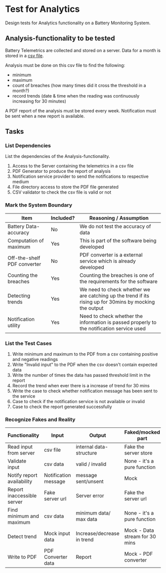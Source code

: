 # Test for Analytics

Design tests for Analytics functionality on a Battery Monitoring System.

## Analysis-functionality to be tested

Battery Telemetrics are collected and stored on a server.
Data for a month is stored in a [csv file](https://en.wikipedia.org/wiki/Comma-separated_values).

Analysis must be done on this csv file to find the following:
- minimum
- maximum
- count of breaches (how many times did it cross the threshold in a month?)
- record trends (date & time when the reading was continuously increasing for 30 minutes)

A PDF report of the analysis must be stored every week.
Notification must be sent when a new report is available.

## Tasks

### List Dependencies

List the dependencies of the Analysis-functionality.

1. Access to the Server containing the telemetrics in a csv file
2. PDF Generator to produce the report of analysis
3. Notification service provider to send the notifications to respective medium
4. File directory access to store the PDF file generated
5. CSV validator to check the csv file is valid or not

### Mark the System Boundary

| Item                       | Included?     | Reasoning / Assumption
|----------------------------|---------------|---------------------------------------------------------------------------------------------------------|
|Battery Data-accuracy       | No            | We do not test the accuracy of data																	   |
|Computation of maximum      | Yes           | This is part of the software being developed															   |
|Off-the-shelf PDF converter | No 			 | PDF converter is a external service which is already developed									       |
|Counting the breaches       | Yes 			 | Counting the breaches is one of the requirements for the software									   |
|Detecting trends            | Yes			 | We need to check whether we are catching up the trend if its rising up for 30mins by mocking the output |
|Notification utility        | Yes			 | Need to check whether the information is passed properly to the notification service used               |

### List the Test Cases

1. Write minimum and maximum to the PDF from a csv containing positive and negative readings
2. Write "Invalid input" to the PDF when the csv doesn't contain expected data
3. Write the number of times the data has passed threshold limit in the report
4. Record the trend when ever there is a increase of trend for 30 mins
5. Write the case to check whether notification message has been sent to the service
6. Case to check if the notification service is not available or invalid
7. Case to check the report generated successfully


### Recognize Fakes and Reality

| Functionality             | Input        		   | Output                      | Faked/mocked part
|---------------------------|----------------------|-----------------------------|--------------------------------|
|Read input from server     | csv file     		   | internal data-structure     | Fake the server store          |
|Validate input             | csv data     		   | valid / invalid             | None - it's a pure function    |
|Notify report availability | Notification message | message sent/unsent         | Mock                           |
|Report inaccessible server | Fake server url  	   | Server error                | Fake the server url            |
|Find minimum and maximum   | csv data 			   | minimum data/ max data      | None - it's a pure function    |
|Detect trend               | Mock input data 	   | Increase/decrease in trend  | Mock - Data stream for 30 mins |
|Write to PDF               | PDF Converter data   | Report               		 | Mock - PDF converter           |
